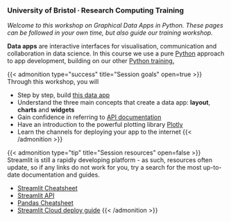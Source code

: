 ### University of Bristol ∙ Research Computing Training

*Welcome to this workshop on Graphical Data Apps in Python. These pages can be followed in your own time, but also guide our training workshop.*

**Data apps** are interactive interfaces for visualisation, communication and collaboration in data science. In this course we use a pure [Python](https://www.python.org/) approach to app development, building on our other [Python training.](https://milliams.com/courses/)

{{< admonition type="success" title="Session goals" open=true >}}
Through this workshop, you will
- Step by step, build [this data app](https://alleetanner-graphical-data-apps-deploy-data-app-ufvr57.streamlit.app/)
- Understand the three main concepts that create a data app: **layout**, **charts** and **widgets**
- Gain confidence in referring to [API documentation](https://docs.streamlit.io/library/api-reference) 
- Have an introduction to the powerful plotting library [Plotly](https://plotly.com/python/)
- Learn the channels for deploying your app to the internet
{{< /admonition >}}

{{< admonition type="tip" title="Session resources" open=false >}}
Streamlit is still a rapidly developing platform - as such, resources often update, so if any links do not work for you, try a search for the most up-to-date documentation and guides.
- [Streamlit Cheatsheet](https://docs.streamlit.io/library/cheatsheet)
- [Streamlit API](https://docs.streamlit.io/library/api-reference)
- [Pandas Cheatsheet](https://pandas.pydata.org/Pandas_Cheat_Sheet.pdf)
- [Streamlit Cloud deploy guide](https://docs.streamlit.io/streamlit-community-cloud/get-started/deploy-an-app)
{{< /admonition >}}
